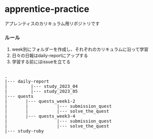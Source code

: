 # apprentice-practice
アプレンティスのカリキュラム用リポジトリです

### ルール
1. week別にフォルダーを作成し、それぞれのカリキュラムに沿って学習
2. 日々の日報はdaily-reportにアップする
3. 学習する前にはissueを立てる

<pre>

.
|--- daily-report
|         |--- study_2023_04
|         |--- study_2023_05
|--- quests
|       |--- quests_week1-2
|       |           |--- submission_quest
|       |           |--- solve_the_quest
|       |--- quests_week3-4
|                   |--- submission_quest
|                   |--- solve_the_quest
|--- study-ruby

</pre>
